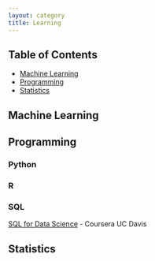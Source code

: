 ```yaml
---
layout: category
title: Learning
---
```


## Table of Contents
- [Machine Learning](#ml)
- [Programming](#programming)
- [Statistics](#stat)

## Machine Learning <a name = "ml"></a>


## Programming <a name = "programming"></a>

### Python

### R

### SQL
[SQL for Data Science](https://www.coursera.org/learn/sql-for-data-science) - Coursera UC Davis


## Statistics <a name = "stat"></a>
